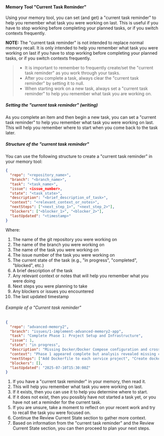 #### Memory Tool "Current Task Reminder"

Using your memory tool, you can set (and get) a "current task reminder" to help you remember what task you were working on last. This is useful if you have to stop working before completing your planned tasks, or if you switch contexts frequently.

**NOTE:** The "current task reminder" is not intended to replace normal memory recall. It is only intended to help you remember what task you were working on last if you have to stop working before completing your planned tasks, or if you switch contexts frequently.

>- It is important to remember to frequently create/set the "current task reminder" as you work through your tasks.
>- After you complete a task, always clear the "current task reminder" by setting it to null.
>- When starting work on a new task, always set a "current task reminder" to help you remember what task you are working on.

##### Setting the "current task reminder" (writing)

As you complete an item and then begin a new task, you can set a "current task reminder" to help you remember what task you were working on last. This will help you remember where to start when you come back to the task later.

##### Structure of the "current task reminder"

You can use the following structure to create a "current task reminder" in your memory tool:

```json
{
  "repo": "<repository_name>",
  "branch": "<branch_name>",
  "task": "<task_name>",
  "issue": <issue_number>,
  "state": "<task_state>",
  "description": "<brief_description_of_task>",
  "context": "<relevant_context_or_notes>",
  "nextSteps": ["<next_step_1>", "<next_step_2>"],
  "blockers": ["<blocker_1>", "<blocker_2>"],
  "lastUpdated": "<timestamp>"
}
```

Where:

1. The name of the git repository you were working on
1. The name of the branch you were working on
1. The name of the task you were working on
1. The issue number of the task you were working on
1. The current state of the task (e.g., "in progress", "completed", "blocked", etc.)
1. A brief description of the task
1. Any relevant context or notes that will help you remember what you were doing
1. Next steps you were planning to take
1. Any blockers or issues you encountered
1. The last updated timestamp

###### Example of a "Current task reminder"

```json
{
  "repo": "advanced-memory2",        
  "branch": "issues/1-implement-advanced-memory2-app",
  "task": "Complete Phase 1: Project Setup and Infrastructure",
  "issue": 1,
  "state": "in progress",
  "description": "Missing Docker/Docker Compose configuration and cross-service project references in ASP.NET Core Aspire application",
  "context": "Phase 1 appeared complete but analysis revealed missing containerization infrastructure. Need to add Dockerfile for each service, docker-compose.yml for local dev, and configure proper project references between ApiService and backend services. Current build succeeds but service integration incomplete.",
  "nextSteps": ["Add Dockerfile to each service project", "Create docker-compose.yml for local development", "Configure project references between services", "Test containerized deployment"],
  "blockers": [],
  "lastUpdated": "2025-07-10T15:30:00Z"
}
```

1. If you have a "current task reminder" in your memory, then read it.
1. This will help you remember what task you were working on last.
1. If it exists, then you can use it to help you determine where to start.
1. If it does not exist, then you possibly have not started a task yet, or you have not set a reminder for the current task.
1. If you are unsure, take a moment to reflect on your recent work and try to recall the task you were focused on.
1. Continue the Review Current State section to gather more context.
1. Based on information from the "current task reminder" and the Review Current State section, you can then proceed to plan your next steps.